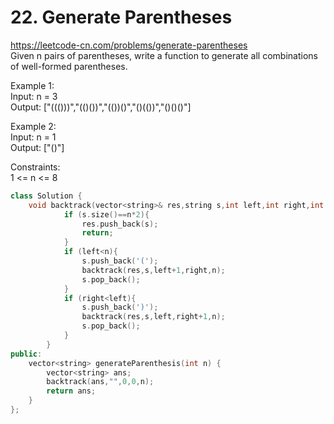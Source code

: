 # 22. Generate Parentheses
https://leetcode-cn.com/problems/generate-parentheses  
Given n pairs of parentheses, write a function to generate all combinations of well-formed parentheses.  

Example 1:  
Input: n = 3  
Output: ["((()))","(()())","(())()","()(())","()()()"]  

Example 2:  
Input: n = 1  
Output: ["()"]  

Constraints:  
1 <= n <= 8 

``` cpp
class Solution {
    void backtrack(vector<string>& res,string s,int left,int right,int n){
            if (s.size()==n*2){
                res.push_back(s);
                return;
            }
            if (left<n){
                s.push_back('(');
                backtrack(res,s,left+1,right,n);
                s.pop_back();
            }
            if (right<left){
                s.push_back(')');
                backtrack(res,s,left,right+1,n);
                s.pop_back();
            }
        }
public:
    vector<string> generateParenthesis(int n) {
        vector<string> ans;
        backtrack(ans,"",0,0,n);
        return ans;
    }
};
```
